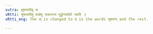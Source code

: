 ```yaml
---
sutra: सुषामादिषु च
vRtti: सुषामादिषु शब्देषु सकारस्य मूर्द्धन्यादेशो भवति ॥
vRtti_eng: The स् is changed to ष् in the words सुषामन् and the rest.

---
```

